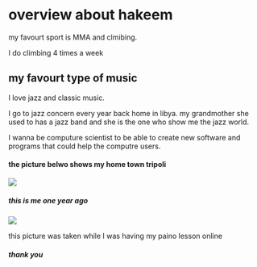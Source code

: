 <html>

<h1> overview about hakeem</h1>
    <p> my favourt sport is MMA and clmibing.<p> I do climbing 4 times a week</p>
    <h2> my favourt type of music</h2>
    <p> I love jazz and classic music.<p> I go to jazz concern every year back home in libya. my grandmother she used to has a jazz band and she is the one who show me the jazz world.</p>
     <h3my goal in life</h3>
    <p> I wanna be computure scientist to be able to create new software and programs that could help the computre users.<p>
    <h4> the picture belwo shows my home town tripoli</h4>
    <img src=http://www.alnowrastourism.com/images/gallery/tripoli1.jpg>
    <h5> this is me one year ago </h5>
    <img src=http://scontent-a.cdninstagram.com/hphotos-xfa1/t51.2885-15/10570040_690754414338620_1422221034_a.jpg>
    <p> this picture was taken while I was having my paino lesson online </p>
    <h5> thank you </h5>
    
    
